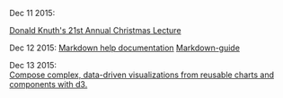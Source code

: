 Dec 11 2015:

[Donald Knuth's 21st Annual Christmas Lecture](https://www.youtube.com/watch?v=48iJx8FVuis&feature=youtu.be)

Dec 12 2015:
[Markdown help documentation](https://github.com/adam-p/markdown-here/wiki/Markdown-Cheatsheet#headers)
[Markdown-guide](http://markdown-guide.readthedocs.org/en/latest/basics.html)

Dec 13 2015:  
[Compose complex, data-driven visualizations from reusable charts and components with d3.](http://csnw.github.io/d3.compose/)
